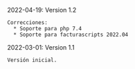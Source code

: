 2022-04-19: Version 1.2

    Correcciones:
      * Soporte para php 7.4
      * Soporte para facturascripts 2022.04

2022-03-01: Version 1.1

    Versión inicial.
